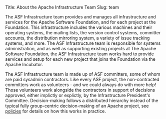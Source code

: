 Title: About the Apache Infrastructure Team
Slug: team

The ASF Infrastructure team provides and manages all infrastructure and services for the Apache Software Foundation, and for each project at the Foundation. This infrastructure includes the various machines and their operating systems, the mailing lists, the version control systems, committer accounts, the distribution mirroring system, a variety of issue tracking systems, and more. The ASF Infrastructure team is responsible for systems administration, and as well as supporting existing projects at The Apache Software Foundation, the ASF Infrastructure team works hard to provide services and setup for each new project that joins the Foundation via the Apache Incubator.

The ASF Infrastructure team is made up of ASF committers, some of whom are paid sysadmin contractors. Like every ASF project, the non-contracted committers work as volunteers - and we could always do with more help! Those volunteers work alongside the contractors in support of decisions approved, either implictly or explictly, by the Infrastructure President's Committee. Decision-making follows a distributed hierarchy instead of the typical fully group-centric decision-making of an Apache project, see [policies](policies.html) for details on how this works in practice.

